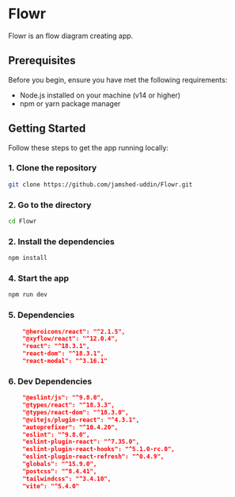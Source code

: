 # Flowr

Flowr is an flow diagram creating app.

## Prerequisites

Before you begin, ensure you have met the following requirements:

- Node.js installed on your machine (v14 or higher)
- npm or yarn package manager

## Getting Started

Follow these steps to get the app running locally:

### 1. Clone the repository

```sh
git clone https://github.com/jamshed-uddin/Flowr.git
```

### 2. Go to the directory

```sh
cd Flowr
```

### 2. Install the dependencies

```sh
npm install
```

### 4. Start the app

```sh
npm run dev
```

### 5. Dependencies

```json
    "@heroicons/react": "^2.1.5",
    "@xyflow/react": "^12.0.4",
    "react": "^18.3.1",
    "react-dom": "^18.3.1",
    "react-modal": "^3.16.1"
```

### 6. Dev Dependencies

```json
    "@eslint/js": "^9.8.0",
    "@types/react": "^18.3.3",
    "@types/react-dom": "^18.3.0",
    "@vitejs/plugin-react": "^4.3.1",
    "autoprefixer": "^10.4.20",
    "eslint": "^9.8.0",
    "eslint-plugin-react": "^7.35.0",
    "eslint-plugin-react-hooks": "^5.1.0-rc.0",
    "eslint-plugin-react-refresh": "^0.4.9",
    "globals": "^15.9.0",
    "postcss": "^8.4.41",
    "tailwindcss": "^3.4.10",
    "vite": "^5.4.0"
```

